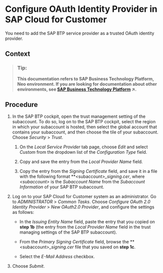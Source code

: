 <!-- loioba893b5161d34760989429c24b28f25b -->

# Configure OAuth Identity Provider in SAP Cloud for Customer

You need to add the SAP BTP service provider as a trusted OAuth identity provider.



## Context

> ### Tip:  
> **This documentation refers to SAP Business Technology Platform, Neo environment. If you are looking for documentation about other environments, see [SAP Business Technology Platform](https://help.sap.com/viewer/65de2977205c403bbc107264b8eccf4b/Cloud/en-US/6a2c1ab5a31b4ed9a2ce17a5329e1dd8.html "SAP Business Technology Platform (SAP BTP) is an integrated offering comprised of four technology portfolios: database and data management, application development and integration, analytics, and intelligent technologies. The platform offers users the ability to turn data into business value, compose end-to-end business processes, and build and extend SAP applications quickly.") :arrow_upper_right:.**



## Procedure

1.  In the SAP BTP cockpit, open the trust management setting of the subaccount. To do so, log on to the SAP BTP cockpit, select the region in which your subaccount is hosted, then select the global account that contains your subaccount, and then choose the tile of your subaccount. Choose *Security* \> *Trust*.

    1.  On the *Local Service Provider* tab page, choose *Edit* and select *Custom* from the dropdown list of the *Configuration Type* field.

    2.  Copy and save the entry from the *Local Provider Name* field.

    3.  Copy the entry from the *Signing Certificate* field, and save it in a file with the following format **<subaccount\>*\_signing.cer*, where *<subaccount\>* is the *Subaccount Name* from the *Subaccount Information* of your SAP BTP subaccount.


2.  Log on to your SAP Cloud for Customer system as an administrator. Go to *ADMINISTRATOR* \> *Common Tasks*. Choose *Configure OAuth 2.0 Identity Provider* \> *New OAuth2.0 Provider*, and configure the settings as follows:

    -   In the *Issuing Entity Name* field, paste the entry that you copied on **step 1b** \(the entry from the *Local Provider Name* field in the trust managing settings of the SAP BTP subaccount\).

    -   From the *Primary Signing Certificate* field, browse the **<subaccount\>*\_signing.cer* file that you saved on **step 1c**.
    -   Select the *E-Mail Address* checkbox.

3.  Choose *Submit*.



